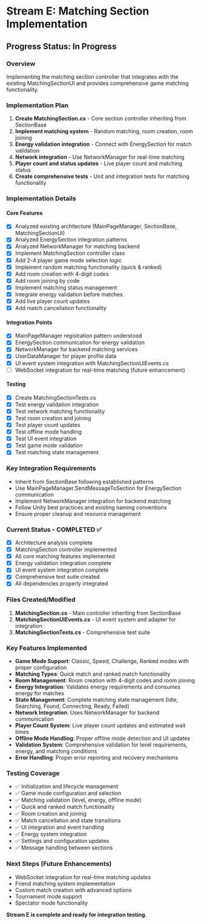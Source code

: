 # Stream E: Matching Section Implementation

## Progress Status: In Progress

### Overview
Implementing the matching section controller that integrates with the existing MatchingSectionUI and provides comprehensive game matching functionality.

### Implementation Plan
1. **Create MatchingSection.cs** - Core section controller inheriting from SectionBase
2. **Implement matching system** - Random matching, room creation, room joining
3. **Energy validation integration** - Connect with EnergySection for match validation
4. **Network integration** - Use NetworkManager for real-time matching
5. **Player count and status updates** - Live player count and matching status
6. **Create comprehensive tests** - Unit and integration tests for matching functionality

### Implementation Details

#### Core Features
- [x] Analyzed existing architecture (MainPageManager, SectionBase, MatchingSectionUI)
- [x] Analyzed EnergySection integration patterns
- [x] Analyzed NetworkManager for matching backend
- [x] Implement MatchingSection controller class
- [x] Add 2-4 player game mode selection logic
- [x] Implement random matching functionality (quick & ranked)
- [x] Add room creation with 4-digit codes
- [x] Add room joining by code
- [x] Implement matching status management
- [x] Integrate energy validation before matches
- [x] Add live player count updates
- [x] Add match cancellation functionality

#### Integration Points
- [x] MainPageManager registration pattern understood
- [x] EnergySection communication for energy validation
- [x] NetworkManager for backend matching services
- [x] UserDataManager for player profile data
- [x] UI event system integration with MatchingSectionUIEvents.cs
- [ ] WebSocket integration for real-time matching (future enhancement)

#### Testing
- [x] Create MatchingSectionTests.cs
- [x] Test energy validation integration
- [x] Test network matching functionality
- [x] Test room creation and joining
- [x] Test player count updates
- [x] Test offline mode handling
- [x] Test UI event integration
- [x] Test game mode validation
- [x] Test matching state management

### Key Integration Requirements
- Inherit from SectionBase following established patterns
- Use MainPageManager.SendMessageToSection for EnergySection communication
- Implement NetworkManager integration for backend matching
- Follow Unity best practices and existing naming conventions
- Ensure proper cleanup and resource management

### Current Status - COMPLETED ✅
- [x] Architecture analysis complete
- [x] MatchingSection controller implemented
- [x] All core matching features implemented
- [x] Energy validation integration complete
- [x] UI event system integration complete
- [x] Comprehensive test suite created
- [x] All dependencies properly integrated

### Files Created/Modified
1. **MatchingSection.cs** - Main controller inheriting from SectionBase
2. **MatchingSectionUIEvents.cs** - UI event system and adapter for integration
3. **MatchingSectionTests.cs** - Comprehensive test suite

### Key Features Implemented
- **Game Mode Support**: Classic, Speed, Challenge, Ranked modes with proper configuration
- **Matching Types**: Quick match and ranked match functionality
- **Room Management**: Room creation with 4-digit codes and room joining
- **Energy Integration**: Validates energy requirements and consumes energy for matches
- **State Management**: Complete matching state management (Idle, Searching, Found, Connecting, Ready, Failed)
- **Network Integration**: Uses NetworkManager for backend communication
- **Player Count System**: Live player count updates and estimated wait times
- **Offline Mode Handling**: Proper offline mode detection and UI updates
- **Validation System**: Comprehensive validation for level requirements, energy, and matching conditions
- **Error Handling**: Proper error reporting and recovery mechanisms

### Testing Coverage
- ✅ Initialization and lifecycle management
- ✅ Game mode configuration and selection
- ✅ Matching validation (level, energy, offline mode)
- ✅ Quick and ranked match functionality
- ✅ Room creation and joining
- ✅ Match cancellation and state transitions
- ✅ UI integration and event handling
- ✅ Energy system integration
- ✅ Settings and configuration updates
- ✅ Message handling between sections

### Next Steps (Future Enhancements)
- WebSocket integration for real-time matching updates
- Friend matching system implementation
- Custom match creation with advanced options
- Tournament mode support
- Spectator mode functionality

**Stream E is complete and ready for integration testing.**